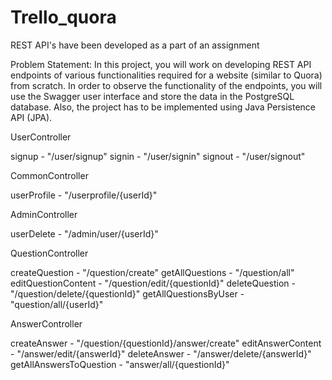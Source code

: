 # Trello_quora
REST API's have been developed as a part of an assignment

Problem Statement:  In this project, you will work on developing REST API endpoints of various functionalities required for a website (similar to Quora) from scratch. In order to observe the functionality of the endpoints, you will use the Swagger user interface and store the data in the PostgreSQL database. Also, the project has to be implemented using Java Persistence API (JPA).

UserController

signup - "/user/signup"
signin - "/user/signin" 
signout - "/user/signout" 

CommonController

userProfile - "/userprofile/{userId}" 

AdminController

userDelete - "/admin/user/{userId}"

QuestionController

createQuestion - "/question/create" 
getAllQuestions - "/question/all" 
editQuestionContent - "/question/edit/{questionId}" 
deleteQuestion - "/question/delete/{questionId}" 
getAllQuestionsByUser - "question/all/{userId}"

AnswerController

createAnswer - "/question/{questionId}/answer/create" 
editAnswerContent - "/answer/edit/{answerId}" 
deleteAnswer - "/answer/delete/{answerId}" 
getAllAnswersToQuestion - "answer/all/{questionId}"



